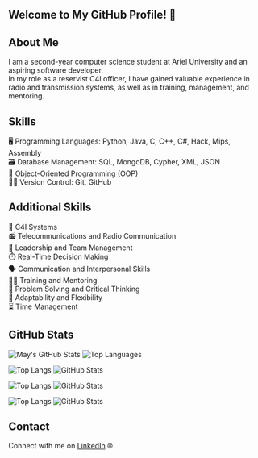 ## Welcome to My GitHub Profile! 👋

## About Me
I am a second-year computer science student at Ariel University and an aspiring software developer.<br>
In my role as a reservist C4I officer, I have gained valuable experience in radio and transmission systems, as well as in training, management, and mentoring.

## Skills
🖥️ Programming Languages: Python, Java, C, C++, C#, Hack, Mips, Assembly<br>
🗃️ Database Management: SQL, MongoDB, Cypher, XML, JSON<br>
🧩 Object-Oriented Programming (OOP)<br>
🧑‍💻 Version Control: Git, GitHub

## Additional Skills
📡 C4I Systems<br>
📻 Telecommunications and Radio Communication<br>
👥 Leadership and Team Management<br>
⏱️ Real-Time Decision Making<br>
🗣️ Communication and Interpersonal Skills<br>
🧑‍🏫 Training and Mentoring<br>
🧠 Problem Solving and Critical Thinking<br>
🔄 Adaptability and Flexibility<br>
⏳ Time Management<br>

## GitHub Stats
![May's GitHub Stats](https://github-readme-stats.vercel.app/api?username=MayRozen&show_icons=true&theme=radical)
![Top Languages](https://github-readme-stats.vercel.app/api/top-langs/?username=MayRozen&layout=compact&theme=radical)

![Top Langs](https://github-readme-stats.vercel.app/api/top-langs/?username=MayRozen&layout=compact&theme=dark&hide_border=true&langs_count=10)
![GitHub Stats](https://github-readme-stats.vercel.app/api?username=MayRozen&show_icons=true&count_private=true&theme=dark&hide_border=true)

![Top Langs](https://github-readme-stats.vercel.app/api/top-langs/?username=MayRozen&layout=compact&theme=dark)
![GitHub Stats](https://github-readme-stats.vercel.app/api?username=MayRozen&show_icons=true&count_private=true&theme=dark)

![Top Langs](https://github-readme-stats.vercel.app/api/top-langs/?username=MayRozen&layout=compact&theme=radical)
![GitHub Stats](https://github-readme-stats.vercel.app/api?username=MayRozen&show_icons=true&count_private=true&theme=radical)



## Contact
Connect with me on [LinkedIn](https://www.linkedin.com/in/may-rozen-4b07bb324?utm_source=share&utm_campaign=share_via&utm_content=profile&utm_medium=ios_app ) 🌐

<!--
**MayRozen/MayRozen** is a ✨ _special_ ✨ repository because its `README.md` (this file) appears on your GitHub profile.

Here are some ideas to get you started:

- 🔭 I’m currently working on ...
- 🌱 I’m currently learning ...
- 👯 I’m looking to collaborate on ...
- 🤔 I’m looking for help with ...
- 💬 Ask me about ...
- 📫 How to reach me: ...
- 😄 Pronouns: ...
- ⚡ Fun fact: ...
-->
